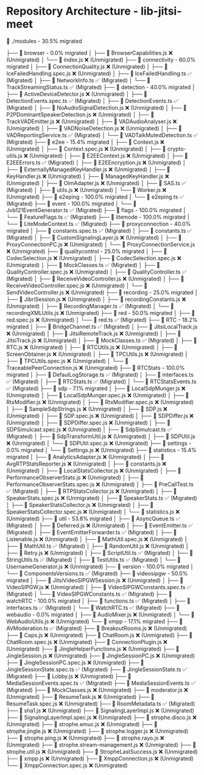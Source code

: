 # Repository Architecture - lib-jitsi-meet

📂 ./modules - 30.5% migrated

├── 📂 browser - 0.0% migrated
│   ├── 📜 BrowserCapabilities.js ❌ (Unmigrated)
│   └── 📜 index.js ❌ (Unmigrated)
├── 📂 connectivity - 60.0% migrated
│   ├── 📜 ConnectionQuality.js ❌ (Unmigrated)
│   ├── 📜 IceFailedHandling.spec.js ❌ (Unmigrated)
│   ├── 📜 IceFailedHandling.ts ✅ (Migrated)
│   ├── 📜 NetworkInfo.ts ✅ (Migrated)
│   └── 📜 TrackStreamingStatus.ts ✅ (Migrated)
├── 📂 detection - 40.0% migrated
│   ├── 📜 ActiveDeviceDetector.js ❌ (Unmigrated)
│   ├── 📜 DetectionEvents.spec.ts ✅ (Migrated)
│   ├── 📜 DetectionEvents.ts ✅ (Migrated)
│   ├── 📜 NoAudioSignalDetection.js ❌ (Unmigrated)
│   ├── 📜 P2PDominantSpeakerDetection.js ❌ (Unmigrated)
│   ├── 📜 TrackVADEmitter.js ❌ (Unmigrated)
│   ├── 📜 VADAudioAnalyser.js ❌ (Unmigrated)
│   ├── 📜 VADNoiseDetection.js ❌ (Unmigrated)
│   ├── 📜 VADReportingService.ts ✅ (Migrated)
│   └── 📜 VADTalkMutedDetection.ts ✅ (Migrated)
├── 📂 e2ee - 15.4% migrated
│   ├── 📜 Context.js ❌ (Unmigrated)
│   ├── 📜 Context.spec.js ❌ (Unmigrated)
│   ├── 📜 crypto-utils.js ❌ (Unmigrated)
│   ├── 📜 E2EEContext.js ❌ (Unmigrated)
│   ├── 📜 E2EEErrors.ts ✅ (Migrated)
│   ├── 📜 E2EEncryption.js ❌ (Unmigrated)
│   ├── 📜 ExternallyManagedKeyHandler.js ❌ (Unmigrated)
│   ├── 📜 KeyHandler.js ❌ (Unmigrated)
│   ├── 📜 ManagedKeyHandler.js ❌ (Unmigrated)
│   ├── 📜 OlmAdapter.js ❌ (Unmigrated)
│   ├── 📜 SAS.ts ✅ (Migrated)
│   ├── 📜 utils.js ❌ (Unmigrated)
│   └── 📜 Worker.js ❌ (Unmigrated)
├── 📂 e2eping - 100.0% migrated
│   └── 📜 e2eping.ts ✅ (Migrated)
├── 📂 event - 100.0% migrated
│   └── 📜 Jvb121EventGenerator.ts ✅ (Migrated)
├── 📂 flags - 100.0% migrated
│   └── 📜 FeatureFlags.ts ✅ (Migrated)
├── 📂 litemode - 100.0% migrated
│   └── 📜 LiteModeContext.ts ✅ (Migrated)
├── 📂 proxyconnection - 40.0% migrated
│   ├── 📜 constants.spec.ts ✅ (Migrated)
│   ├── 📜 constants.ts ✅ (Migrated)
│   ├── 📜 CustomSignalingLayer.js ❌ (Unmigrated)
│   ├── 📜 ProxyConnectionPC.js ❌ (Unmigrated)
│   └── 📜 ProxyConnectionService.js ❌ (Unmigrated)
├── 📂 qualitycontrol - 25.0% migrated
│   ├── 📜 CodecSelection.js ❌ (Unmigrated)
│   ├── 📜 CodecSelection.spec.js ❌ (Unmigrated)
│   ├── 📜 MockClasses.ts ✅ (Migrated)
│   ├── 📜 QualityController.spec.js ❌ (Unmigrated)
│   ├── 📜 QualityController.ts ✅ (Migrated)
│   ├── 📜 ReceiveVideoController.js ❌ (Unmigrated)
│   ├── 📜 ReceiveVideoController.spec.js ❌ (Unmigrated)
│   └── 📜 SendVideoController.js ❌ (Unmigrated)
├── 📂 recording - 25.0% migrated
│   ├── 📜 JibriSession.js ❌ (Unmigrated)
│   ├── 📜 recordingConstants.js ❌ (Unmigrated)
│   ├── 📜 RecordingManager.ts ✅ (Migrated)
│   └── 📜 recordingXMLUtils.js ❌ (Unmigrated)
├── 📂 red - 50.0% migrated
│   ├── 📜 red.spec.js ❌ (Unmigrated)
│   └── 📜 red.ts ✅ (Migrated)
├── 📂 RTC - 18.2% migrated
│   ├── 📜 BridgeChannel.ts ✅ (Migrated)
│   ├── 📜 JitsiLocalTrack.js ❌ (Unmigrated)
│   ├── 📜 JitsiRemoteTrack.js ❌ (Unmigrated)
│   ├── 📜 JitsiTrack.js ❌ (Unmigrated)
│   ├── 📜 MockClasses.ts ✅ (Migrated)
│   ├── 📜 RTC.js ❌ (Unmigrated)
│   ├── 📜 RTCUtils.js ❌ (Unmigrated)
│   ├── 📜 ScreenObtainer.js ❌ (Unmigrated)
│   ├── 📜 TPCUtils.js ❌ (Unmigrated)
│   ├── 📜 TPCUtils.spec.js ❌ (Unmigrated)
│   └── 📜 TraceablePeerConnection.js ❌ (Unmigrated)
├── 📂 RTCStats - 100.0% migrated
│   ├── 📜 DefaulLogStorage.ts ✅ (Migrated)
│   ├── 📜 interfaces.ts ✅ (Migrated)
│   ├── 📜 RTCStats.ts ✅ (Migrated)
│   └── 📜 RTCStatsEvents.ts ✅ (Migrated)
├── 📂 sdp - 7.1% migrated
│   ├── 📜 LocalSdpMunger.js ❌ (Unmigrated)
│   ├── 📜 LocalSdpMunger.spec.js ❌ (Unmigrated)
│   ├── 📜 RtxModifier.js ❌ (Unmigrated)
│   ├── 📜 RtxModifier.spec.js ❌ (Unmigrated)
│   ├── 📜 SampleSdpStrings.js ❌ (Unmigrated)
│   ├── 📜 SDP.js ❌ (Unmigrated)
│   ├── 📜 SDP.spec.js ❌ (Unmigrated)
│   ├── 📜 SDPDiffer.js ❌ (Unmigrated)
│   ├── 📜 SDPDiffer.spec.js ❌ (Unmigrated)
│   ├── 📜 SDPSimulcast.spec.js ❌ (Unmigrated)
│   ├── 📜 SdpSimulcast.ts ✅ (Migrated)
│   ├── 📜 SdpTransformUtil.js ❌ (Unmigrated)
│   ├── 📜 SDPUtil.js ❌ (Unmigrated)
│   └── 📜 SDPUtil.spec.js ❌ (Unmigrated)
├── 📂 settings - 0.0% migrated
│   └── 📜 Settings.js ❌ (Unmigrated)
├── 📂 statistics - 15.4% migrated
│   ├── 📜 AnalyticsAdapter.js ❌ (Unmigrated)
│   ├── 📜 AvgRTPStatsReporter.js ❌ (Unmigrated)
│   ├── 📜 constants.js ❌ (Unmigrated)
│   ├── 📜 LocalStatsCollector.js ❌ (Unmigrated)
│   ├── 📜 PerformanceObserverStats.js ❌ (Unmigrated)
│   ├── 📜 PerformanceObserverStats.spec.js ❌ (Unmigrated)
│   ├── 📜 PreCallTest.ts ✅ (Migrated)
│   ├── 📜 RTPStatsCollector.js ❌ (Unmigrated)
│   ├── 📜 SpeakerStats.spec.js ❌ (Unmigrated)
│   ├── 📜 SpeakerStats.ts ✅ (Migrated)
│   ├── 📜 SpeakerStatsCollector.js ❌ (Unmigrated)
│   ├── 📜 SpeakerStatsCollector.spec.js ❌ (Unmigrated)
│   └── 📜 statistics.js ❌ (Unmigrated)
├── 📂 util - 53.8% migrated
│   ├── 📜 AsyncQueue.ts ✅ (Migrated)
│   ├── 📜 Deferred.js ❌ (Unmigrated)
│   ├── 📜 EventEmitter.ts ✅ (Migrated)
│   ├── 📜 EventEmitterForwarder.ts ✅ (Migrated)
│   ├── 📜 Listenable.js ❌ (Unmigrated)
│   ├── 📜 MathUtil.spec.js ❌ (Unmigrated)
│   ├── 📜 MathUtil.ts ✅ (Migrated)
│   ├── 📜 RandomUtil.js ❌ (Unmigrated)
│   ├── 📜 Retry.js ❌ (Unmigrated)
│   ├── 📜 ScriptUtil.ts ✅ (Migrated)
│   ├── 📜 StringUtils.ts ✅ (Migrated)
│   ├── 📜 TestUtils.ts ✅ (Migrated)
│   └── 📜 UsernameGenerator.js ❌ (Unmigrated)
├── 📂 version - 100.0% migrated
│   └── 📜 ComponentsVersions.ts ✅ (Migrated)
├── 📂 videosipgw - 50.0% migrated
│   ├── 📜 JitsiVideoSIPGWSession.js ❌ (Unmigrated)
│   ├── 📜 VideoSIPGW.js ❌ (Unmigrated)
│   ├── 📜 VideoSIPGWConstants.spec.ts ✅ (Migrated)
│   └── 📜 VideoSIPGWConstants.ts ✅ (Migrated)
├── 📂 watchRTC - 100.0% migrated
│   ├── 📜 functions.ts ✅ (Migrated)
│   ├── 📜 interfaces.ts ✅ (Migrated)
│   └── 📜 WatchRTC.ts ✅ (Migrated)
├── 📂 webaudio - 0.0% migrated
│   ├── 📜 AudioMixer.js ❌ (Unmigrated)
│   └── 📜 WebAudioUtils.js ❌ (Unmigrated)
└── 📂 xmpp - 17.1% migrated
    ├── 📜 AVModeration.ts ✅ (Migrated)
    ├── 📜 BreakoutRooms.js ❌ (Unmigrated)
    ├── 📜 Caps.js ❌ (Unmigrated)
    ├── 📜 ChatRoom.js ❌ (Unmigrated)
    ├── 📜 ChatRoom.spec.js ❌ (Unmigrated)
    ├── 📜 ConnectionPlugin.js ❌ (Unmigrated)
    ├── 📜 JingleHelperFunctions.js ❌ (Unmigrated)
    ├── 📜 JingleSession.js ❌ (Unmigrated)
    ├── 📜 JingleSessionPC.js ❌ (Unmigrated)
    ├── 📜 JingleSessionPC.spec.js ❌ (Unmigrated)
    ├── 📜 JingleSessionState.spec.ts ✅ (Migrated)
    ├── 📜 JingleSessionState.ts ✅ (Migrated)
    ├── 📜 Lobby.js ❌ (Unmigrated)
    ├── 📜 MediaSessionEvents.spec.ts ✅ (Migrated)
    ├── 📜 MediaSessionEvents.ts ✅ (Migrated)
    ├── 📜 MockClasses.js ❌ (Unmigrated)
    ├── 📜 moderator.js ❌ (Unmigrated)
    ├── 📜 ResumeTask.js ❌ (Unmigrated)
    ├── 📜 ResumeTask.spec.js ❌ (Unmigrated)
    ├── 📜 RoomMetadata.ts ✅ (Migrated)
    ├── 📜 sha1.js ❌ (Unmigrated)
    ├── 📜 SignalingLayerImpl.js ❌ (Unmigrated)
    ├── 📜 SignalingLayerImpl.spec.js ❌ (Unmigrated)
    ├── 📜 strophe.disco.js ❌ (Unmigrated)
    ├── 📜 strophe.emuc.js ❌ (Unmigrated)
    ├── 📜 strophe.jingle.js ❌ (Unmigrated)
    ├── 📜 strophe.logger.js ❌ (Unmigrated)
    ├── 📜 strophe.ping.js ❌ (Unmigrated)
    ├── 📜 strophe.rayo.js ❌ (Unmigrated)
    ├── 📜 strophe.stream-management.js ❌ (Unmigrated)
    ├── 📜 strophe.util.js ❌ (Unmigrated)
    ├── 📜 StropheLastSuccess.js ❌ (Unmigrated)
    ├── 📜 xmpp.js ❌ (Unmigrated)
    ├── 📜 XmppConnection.js ❌ (Unmigrated)
    └── 📜 XmppConnection.spec.js ❌ (Unmigrated)

